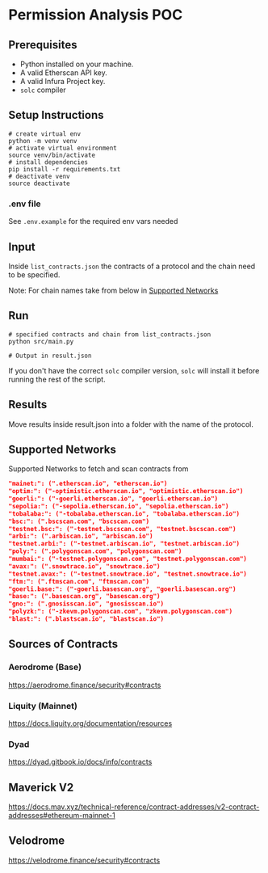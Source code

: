# Permission Analysis POC

## Prerequisites

- Python installed on your machine.
- A valid Etherscan API key.
- A valid Infura Project key.
- `solc` compiler

## Setup Instructions

```shell
# create virtual env
python -m venv venv
# activate virtual environment
source venv/bin/activate
# install dependencies
pip install -r requirements.txt
# deactivate venv
source deactivate
```

### .env file

See `.env.example` for the required env vars needed

## Input

Inside `list_contracts.json` the contracts of a protocol and the chain need to be specified.

Note: For chain names take from below in [Supported Networks](#supported-networks)

## Run

```shell
# specified contracts and chain from list_contracts.json
python src/main.py

# Output in result.json
```

If you don't have the correct `solc` compiler version, `solc` will install it before running the rest of the script.

## Results

Move results inside result.json into a folder with the name of the protocol.

## Supported Networks

Supported Networks to fetch and scan contracts from

```json
"mainet:": (".etherscan.io", "etherscan.io")
"optim:": ("-optimistic.etherscan.io", "optimistic.etherscan.io")
"goerli:": ("-goerli.etherscan.io", "goerli.etherscan.io")
"sepolia:": ("-sepolia.etherscan.io", "sepolia.etherscan.io")
"tobalaba:": ("-tobalaba.etherscan.io", "tobalaba.etherscan.io")
"bsc:": (".bscscan.com", "bscscan.com")
"testnet.bsc:": ("-testnet.bscscan.com", "testnet.bscscan.com")
"arbi:": (".arbiscan.io", "arbiscan.io")
"testnet.arbi:": ("-testnet.arbiscan.io", "testnet.arbiscan.io")
"poly:": (".polygonscan.com", "polygonscan.com")
"mumbai:": ("-testnet.polygonscan.com", "testnet.polygonscan.com")
"avax:": (".snowtrace.io", "snowtrace.io")
"testnet.avax:": ("-testnet.snowtrace.io", "testnet.snowtrace.io")
"ftm:": (".ftmscan.com", "ftmscan.com")
"goerli.base:": ("-goerli.basescan.org", "goerli.basescan.org")
"base:": (".basescan.org", "basescan.org")
"gno:": (".gnosisscan.io", "gnosisscan.io")
"polyzk:": ("-zkevm.polygonscan.com", "zkevm.polygonscan.com")
"blast:": (".blastscan.io", "blastscan.io")
```

## Sources of Contracts

### Aerodrome (Base)

https://aerodrome.finance/security#contracts

### Liquity (Mainnet)

https://docs.liquity.org/documentation/resources

### Dyad

https://dyad.gitbook.io/docs/info/contracts

## Maverick V2

https://docs.mav.xyz/technical-reference/contract-addresses/v2-contract-addresses#ethereum-mainnet-1

## Velodrome

https://velodrome.finance/security#contracts
